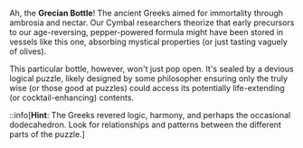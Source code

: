 Ah, the **Grecian Bottle**! The ancient Greeks aimed for immortality through ambrosia and nectar. Our Cymbal researchers theorize that early precursors to our age-reversing, pepper-powered formula might have been stored in vessels like this one, absorbing mystical properties (or just tasting vaguely of olives).

This particular bottle, however, won't just pop open. It's sealed by a devious logical puzzle, likely designed by some philosopher ensuring only the truly wise (or those good at puzzles) could access its potentially life-extending (or cocktail-enhancing) contents.

::info[**Hint**: The Greeks revered logic, harmony, and perhaps the occasional dodecahedron. Look for relationships and patterns between the different parts of the puzzle.]
